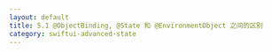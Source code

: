 ```yaml
---
layout: default
title: 5.1 @ObjectBinding, @State 和 @EnvironmentObject 之间的区别
category: swiftui-advanced-state
---
```




